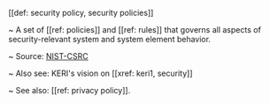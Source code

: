 [[def: security policy, security policies]]

~ A set of [[ref: policies]] and [[ref: rules]] that governs all aspects of security-relevant system and system element behavior.

~ Source: [NIST-CSRC](https://csrc.nist.gov/glossary/term/security_policy)

~ Also see: KERI's vision on [[xref: keri1, security]]

~ See also: [[ref: privacy policy]].
